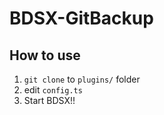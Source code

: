 # BDSX-GitBackup  
  
## How to use  
1. `git clone` to `plugins/` folder  
2. edit `config.ts`  
3. Start BDSX!!
